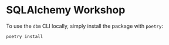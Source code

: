 # SQLAlchemy Workshop

To use the `dbm` CLI locally, simply install the package with `poetry`:

```shell
poetry install
```

